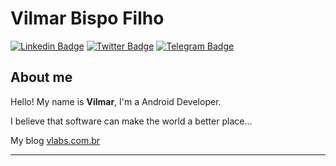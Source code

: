 # Vilmar Bispo Filho

[![Linkedin Badge](https://img.shields.io/badge/-LinkedIn-blue?style=flat-square&logo=Linkedin&logoColor=white&link=https://www.linkedin.com/in/vilmar-bispo-filho-05075951/)](https://www.linkedin.com/in/vilmar-bispo-filho-05075951/)
[![Twitter Badge](https://img.shields.io/badge/-Twitter-1ca0f1?style=flat-square&labelColor=1ca0f1&logo=twitter&logoColor=white&link=https://twitter.com/vyumar)](https://twitter.com/vyumar)
[![Telegram Badge](https://img.shields.io/badge/-Telegram-1ca0f1?style=flat-square&labelColor=1ca0f1&logo=telegram&logoColor=white&link=https://t.me/vifilho)](https://t.me/vifilho)

## About me

Hello! My name is **Vilmar**, I'm a Android Developer.

I believe that software can make the world a better place...

My blog [vlabs.com.br](https://vlabs.com.br)

---
